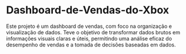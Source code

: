 # Dashboard-de-Vendas-do-Xbox
Este projeto é um dashboard de vendas, com foco na organização e visualização de dados. Teve o objetivo de transformar dados brutos em informações visuais claras e úteis, permitindo uma análise eficaz do desempenho de vendas e a tomada de decisões baseadas em dados.
